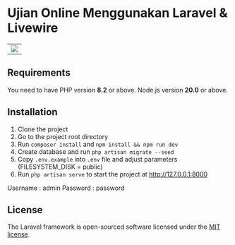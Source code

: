 # Ujian Online Menggunakan Laravel & Livewire

<table>
    <tr>
        <td>
            <a href="https://laravel.com"><img src="https://i.imgur.com/pBNT1yy.png" /></a>
        </td>
    </tr>
</table>

## Requirements

You need to have PHP version **8.2** or above. Node.js version **20.0** or above.

## Installation

1. Clone the project
2. Go to the project root directory
3. Run `composer install` and `npm install && npm run dev`
4. Create database and run `php artisan migrate --seed`
5. Copy `.env.example` into `.env` file and adjust parameters (FILESYSTEM_DISK = public)
6. Run `php artisan serve` to start the project at http://127.0.0.1:8000

Username : admin
Password : password

## License

The Laravel framework is open-sourced software licensed under the [MIT license](https://opensource.org/licenses/MIT).
